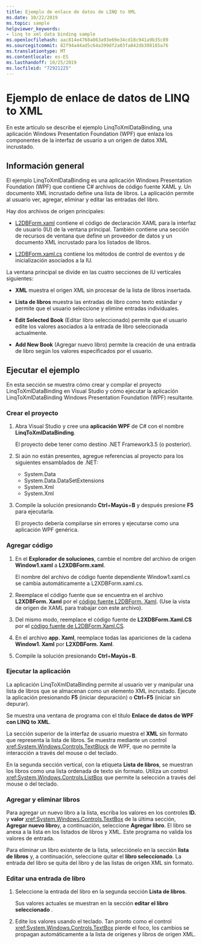 ```yaml
---
title: Ejemplo de enlace de datos de LINQ to XML
ms.date: 10/22/2019
ms.topic: sample
helpviewer_keywords:
- linq to xml data binding sample
ms.openlocfilehash: aac814e4768a863a93e69e34cd18c941a9b35c89
ms.sourcegitcommit: 82f94a44ad5c64a399df2a03fa842db308185a76
ms.translationtype: MT
ms.contentlocale: es-ES
ms.lasthandoff: 10/25/2019
ms.locfileid: "72921225"
---
```

# <a name="linq-to-xml-data-binding-sample"></a>Ejemplo de enlace de datos de LINQ to XML

En este artículo se describe el ejemplo LinqToXmlDataBinding, una aplicación Windows Presentation Foundation (WPF) que enlaza los componentes de la interfaz de usuario a un origen de datos XML incrustado.

## <a name="overview"></a>Información general

El ejemplo LinqToXmlDataBinding es una aplicación Windows Presentation Foundation (WPF) que contiene C# archivos de código fuente XAML y. Un documento XML incrustado define una lista de libros. La aplicación permite al usuario ver, agregar, eliminar y editar las entradas del libro.

Hay dos archivos de origen principales:

- [L2DBForm.xaml](l2dbform-xaml-source-code.md) contiene el código de declaración XAML para la interfaz de usuario (IU) de la ventana principal. También contiene una sección de recursos de ventana que define un proveedor de datos y un documento XML incrustado para los listados de libros.

- [L2DBForm.xaml.cs](l2dbform-xaml-cs-source-code.md) contiene los métodos de control de eventos y de inicialización asociados a la IU.

La ventana principal se divide en las cuatro secciones de IU verticales siguientes:

- **XML** muestra el origen XML sin procesar de la lista de libros insertada.

- **Lista de libros** muestra las entradas de libro como texto estándar y permite que el usuario seleccione y elimine entradas individuales.

- **Edit Selected Book** (Editar libro seleccionado) permite que el usuario edite los valores asociados a la entrada de libro seleccionada actualmente.

- **Add New Book** (Agregar nuevo libro) permite la creación de una entrada de libro según los valores especificados por el usuario.

## <a name="run-the-sample"></a>Ejecutar el ejemplo

En esta sección se muestra cómo crear y compilar el proyecto LinqToXmlDataBinding en Visual Studio y cómo ejecutar la aplicación LinqToXmlDataBinding Windows Presentation Foundation (WPF) resultante.

### <a name="create-the-project"></a>Crear el proyecto

1. Abra Visual Studio y cree una **aplicación WPF** de C# con el nombre **LinqToXmlDataBinding**.

   El proyecto debe tener como destino .NET Framework3.5 (o posterior).

1. Si aún no están presentes, agregue referencias al proyecto para los siguientes ensamblados de .NET:

    - System.Data
    - System.Data.DataSetExtensions
    - System.Xml
    - System.Xml

1. Compile la solución presionando **Ctrl**+**Mayús**+**B** y después presione **F5** para ejecutarla.

   El proyecto debería compilarse sin errores y ejecutarse como una aplicación WPF genérica.

### <a name="add-code"></a>Agregar código

1. En el **Explorador de soluciones**, cambie el nombre del archivo de origen **Window1.xaml** a **L2XDBForm.xaml**.

   El nombre del archivo de código fuente dependiente Window1.xaml.cs se cambia automáticamente a L2XDBForm.xaml.cs.

1. Reemplace el código fuente que se encuentra en el archivo **L2XDBForm. Xaml** por el [código fuente L2DBForm. Xaml](l2dbform-xaml-source-code.md). (Use la vista de origen de XAML para trabajar con este archivo).

1. Del mismo modo, reemplace el código fuente de **L2XDBForm.Xaml.CS** por el [código fuente de L2DBForm.Xaml.CS](l2dbform-xaml-cs-source-code.md).

1. En el archivo **app. Xaml**, reemplace todas las apariciones de la cadena **Window1. Xaml** por **L2XDBForm. Xaml**.

1. Compile la solución presionando **Ctrl**+**Mayús**+**B**.

### <a name="run-the-app"></a>Ejecutar la aplicación

La aplicación LinqToXmlDataBinding permite al usuario ver y manipular una lista de libros que se almacenan como un elemento XML incrustado. Ejecute la aplicación presionando **F5** (iniciar depuración) o **Ctrl**+**F5** (iniciar sin depurar).

Se muestra una ventana de programa con el título **Enlace de datos de WPF con LINQ to XML**.

La sección superior de la interfaz de usuario muestra el **XML** sin formato que representa la lista de libros. Se muestra mediante un control <xref:System.Windows.Controls.TextBlock> de WPF, que no permite la interacción a través del mouse o del teclado.

En la segunda sección vertical, con la etiqueta **Lista de libros**, se muestran los libros como una lista ordenada de texto sin formato. Utiliza un control <xref:System.Windows.Controls.ListBox> que permite la selección a través del mouse o del teclado.

### <a name="add-and-delete-books"></a>Agregar y eliminar libros

Para agregar un nuevo libro a la lista, escriba los valores en los controles **ID.** y **valor** <xref:System.Windows.Controls.TextBox> de la última sección, **Agregar nuevo libro**y, a continuación, seleccione **Agregar libro**. El libro se anexa a la lista en los listados de libros y XML. Este programa no valida los valores de entrada.

Para eliminar un libro existente de la lista, selecciónelo en la sección **lista de libros** y, a continuación, seleccione quitar el **libro seleccionado**. La entrada del libro se quita del libro y de las listas de origen XML sin formato.

### <a name="edit-a-book-entry"></a>Editar una entrada de libro

1. Seleccione la entrada del libro en la segunda sección **Lista de libros**.

   Sus valores actuales se muestran en la sección **editar el libro seleccionado** .

1. Edite los valores usando el teclado. Tan pronto como el control <xref:System.Windows.Controls.TextBox> pierde el foco, los cambios se propagan automáticamente a la lista de orígenes y libros de origen XML.
